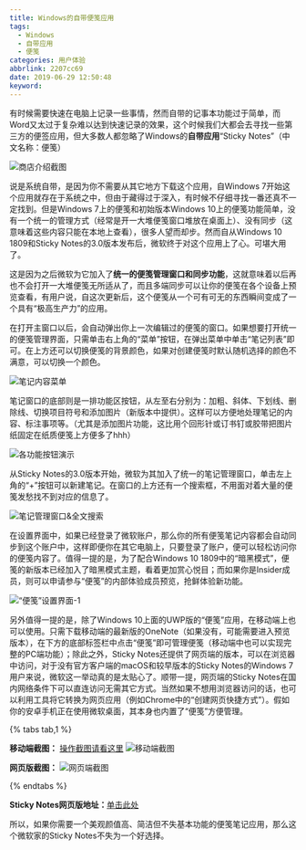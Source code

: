 ```yaml
---
title: Windows的自带便笺应用
tags:
  - Windows
  - 自带应用
  - 便笺
categories: 用户体验
abbrlink: 2207cc69
date: 2019-06-29 12:50:48
keyword:
---
```


有时候需要快速在电脑上记录一些事情，然而自带的记事本功能过于简单，而Word又太过于复杂难以达到快速记录的效果，这个时候我们大都会去寻找一些第三方的便签应用，但大多数人都忽略了Windows的**自带应用**“Sticky Notes”（中文名称：便笺） <!--more-->   

![商店介绍截图](https://i.loli.net/2019/06/29/5d17093258e9c28319.png)

说是系统自带，是因为你不需要从其它地方下载这个应用，自Windows 7开始这个应用就存在于系统之中，但由于藏得过于深入，有时候不仔细寻找一番还真不一定找到。但是Windows 7上的便笺和初始版本Windows 10上的便笺功能简单，没有一个统一的管理方式（经常是开一大堆便笺窗口堆放在桌面上）、没有同步（这意味着这些内容只能在本地上查看），很多人望而却步。然而自从Windows 10 1809和Sticky Notes的3.0版本发布后，微软终于对这个应用上了心。可堪大用了。  

这是因为之后微软为它加入了**统一的便笺管理窗口和同步功能**，这就意味着以后再也不会打开一大堆便笺无所适从了，而且多端同步可以让你的便笺在各个设备上预览查看，有用户说，自这次更新后，这个便笺从一个可有可无的东西瞬间变成了一个具有“极高生产力”的应用。  

在打开主窗口以后，会自动弹出你上一次编辑过的便笺的窗口。如果想要打开统一的便笺管理界面，只需单击右上角的“菜单”按钮，在弹出菜单中单击“笔记列表”即可。在上方还可以切换便笺的背景颜色，如果对创建便笺时默认随机选择的颜色不满意，可以切换一个颜色。  

![笔记内容菜单](https://i.loli.net/2019/06/29/5d178304c837054087.png)  

笔记窗口的底部则是一排功能区按钮，从左至右分别为：加粗、斜体、下划线、删除线、切换项目符号和添加图片（新版本中提供）。这样可以方便地处理笔记的内容、标注事项等。（尤其是添加图片功能，这比用个回形针或订书钉或胶带把图片纸固定在纸质便笺上方便多了hhh）    

![各功能按钮演示](https://i.loli.net/2019/06/29/5d17093389faf80806.png)

从Sticky Notes的3.0版本开始，微软为其加入了统一的笔记管理窗口，单击左上角的“+”按钮可以新建笔记。在窗口的上方还有一个搜索框，不用面对着大量的便笺发愁找不到对应的信息了。  

![笔记管理窗口&全文搜索](https://i.loli.net/2019/06/29/5d170932bae6935083.png)  

在设置界面中，如果已经登录了微软账户，那么你的所有便笺笔记内容都会自动同步到这个账户中，这样即便你在其它电脑上，只要登录了账户，便可以轻松访问你的便笺内容了。值得一提的是，为了配合Windows 10 1809中的“暗黑模式”，便笺的新版本已经加入了暗黑模式主题，看着更加赏心悦目；而如果你是Insider成员，则可以申请参与“便笺”的内部体验成员预览，抢鲜体验新功能。    

![“便笺”设置界面-1](https://i.loli.net/2019/06/29/5d1709332c06642080.png)  

另外值得一提的是，除了Windows 10上面的UWP版的“便笺”应用，在移动端上也可以使用。只需下载移动端的最新版的OneNote（如果没有，可能需要进入预览版本），在下方的底部标签栏中点击“便笺”即可管理便笺（移动端中也可以实现完整的PC端功能）；除此之外，Sticky Notes还提供了网页端的版本，可以在浏览器中访问，对于没有官方客户端的macOS和较早版本的Sticky Notes的Windows 7用户来说，微软这一举动真的是太贴心了。顺带一提，网页端的Sticky Notes在国内网络条件下可以直连访问无需其它方式。当然如果不想用浏览器访问的话，也可以利用工具将它转换为网页应用（例如Chrome中的“创建网页快捷方式”）。假如你的安卓手机正在使用微软桌面，其本身也内置了“便笺”方便管理。  

{% tabs tab,1 %}
<!-- tab 移动端截图 -->
**移动端截图：** 
[操作截图请看这里](https://i.loli.net/2019/06/29/5d170935a704b40852.gif)
![移动端截图](https://i.loli.net/2019/06/29/5d170934ead6e48111.jpg) 
<!-- endtab -->
<!-- tab 网页端截图 -->
**网页版截图：**
![网页端截图](https://i.loli.net/2019/06/29/5d170933ef64b12357.png) 
<!-- endtab -->
{% endtabs %}

**Sticky Notes网页版地址：**[单击此处](https://www.onenote.com/stickynotes#)

所以，如果你需要一个美观颜值高、简洁但不失基本功能的便笺笔记应用，那么这个微软家的Sticky Notes不失为一个好选择。  

<head><script defer src="https://use.fontawesome.com/releases/v5.5.0/js/all.js"></script><script defer src="https://use.fontawesome.com/releases/v5.5.0/js/v4-shims.js"></script></head><link rel="stylesheet" href="https://use.fontawesome.com/releases/v5.5.0/css/all.css">
